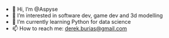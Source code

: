 - 👋 Hi, I’m @Aspyse
- 👀 I’m interested in software dev, game dev and 3d modelling
- 🌱 I’m currently learning Python for data science
- 📫 How to reach me: derek.burias@gmail.com

<!---
Aspyse/Aspyse is a ✨ special ✨ repository because its `README.md` (this file) appears on your GitHub profile.
You can click the Preview link to take a look at your changes.
--->
